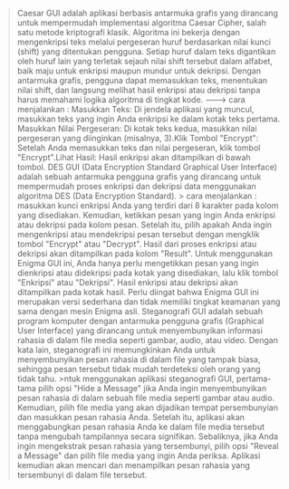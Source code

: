 > Caesar GUI adalah aplikasi berbasis antarmuka grafis yang dirancang untuk mempermudah implementasi algoritma Caesar Cipher, salah satu metode kriptografi klasik. Algoritma ini bekerja dengan mengenkripsi teks melalui pergeseran huruf berdasarkan nilai kunci (shift) yang ditentukan pengguna. Setiap huruf dalam teks digantikan oleh huruf lain yang terletak sejauh nilai shift tersebut dalam alfabet, baik maju untuk enkripsi maupun mundur untuk dekripsi. Dengan antarmuka grafis, pengguna dapat memasukkan teks, menentukan nilai shift, dan langsung melihat hasil enkripsi atau dekripsi tanpa harus memahami logika algoritma di tingkat kode.            ---> cara menjalankan : Masukkan Teks: Di jendela aplikasi yang muncul, masukkan teks yang ingin Anda enkripsi ke dalam kotak teks pertama. Masukkan Nilai Pergeseran: Di kotak teks kedua, masukkan nilai pergeseran yang diinginkan (misalnya, 3).Klik Tombol "Encrypt": Setelah Anda memasukkan teks dan nilai pergeseran, klik tombol "Encrypt".Lihat Hasil: Hasil enkripsi akan ditampilkan di bawah tombol.
> DES GUI (Data Encryption Standard Graphical User Interface) adalah sebuah antarmuka pengguna grafis yang dirancang untuk mempermudah proses enkripsi dan dekripsi data menggunakan algoritma DES (Data Encryption Standard).                                                                                                             > cara menjalankan :  masukkan kunci enkripsi Anda yang terdiri dari 8 karakter pada kolom yang disediakan. Kemudian, ketikkan pesan yang ingin Anda enkripsi atau dekripsi pada kolom pesan. Setelah itu, pilih apakah Anda ingin mengenkripsi atau mendekripsi pesan tersebut dengan mengklik tombol "Encrypt" atau "Decrypt". Hasil dari proses enkripsi atau dekripsi akan ditampilkan pada kolom "Result".
> Untuk menggunakan Enigma GUI ini, Anda hanya perlu mengetikkan pesan yang ingin dienkripsi atau didekripsi pada kotak yang disediakan, lalu klik tombol "Enkripsi" atau "Dekripsi". Hasil enkripsi atau dekripsi akan ditampilkan pada kotak hasil. Perlu diingat bahwa Enigma GUI ini merupakan versi sederhana dan tidak memiliki tingkat keamanan yang sama dengan mesin Enigma asli.
> Steganografi GUI adalah sebuah program komputer dengan antarmuka pengguna grafis (Graphical User Interface) yang dirancang untuk menyembunyikan informasi rahasia di dalam file media seperti gambar, audio, atau video. Dengan kata lain, steganografi ini memungkinkan Anda untuk menyembunyikan pesan rahasia di dalam file yang tampak biasa, sehingga pesan tersebut tidak mudah terdeteksi oleh orang yang tidak tahu.                                                                                      >ntuk menggunakan aplikasi steganografi GUI, pertama-tama pilih opsi "Hide a Message" jika Anda ingin menyembunyikan pesan rahasia di dalam sebuah file media seperti gambar atau audio. Kemudian, pilih file media yang akan dijadikan tempat persembunyian dan masukkan pesan rahasia Anda. Setelah itu, aplikasi akan menggabungkan pesan rahasia Anda ke dalam file media tersebut tanpa mengubah tampilannya secara signifikan. Sebaliknya, jika Anda ingin mengekstrak pesan rahasia yang tersembunyi, pilih opsi "Reveal a Message" dan pilih file media yang ingin Anda periksa. Aplikasi kemudian akan mencari dan menampilkan pesan rahasia yang tersembunyi di dalam file tersebut.
